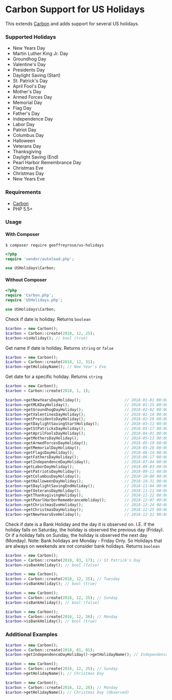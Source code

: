 # Carbon Support for US Holidays
This extends [Carbon](http://carbon.nesbot.com/) and adds support for several US holidays.

### Supported Holidays
 * New Years Day
 * Martin Luther King Jr. Day
 * Groundhog Day
 * Valentine's Day
 * Presidents Day
 * Daylight Saving (Start)
 * St. Patrick's Day
 * April Fool's Day
 * Mother's Day
 * Armed Forces Day
 * Memorial Day
 * Flag Day
 * Father's Day
 * Independence Day
 * Labor Day
 * Patriot Day
 * Columbus Day
 * Halloween
 * Veterans Day
 * Thanksgiving
 * Daylight Saving (End)
 * Pearl Harbor Remembrance Day
 * Christmas Eve
 * Christmas Day
 * New Years Eve


### Requirements
 * [Carbon](http://carbon.nesbot.com/)
 * PHP 5.5+

### Usage

#### With Composer
```
$ composer require geoffreyrose/us-holidays
```

```php
<?php
require 'vendor/autoload.php';

use USHolidays\Carbon;
```

#### Without Composer

```php
<?php
require 'Carbon.php';
require 'USHolidays.php';

use USHolidays\Carbon;
```
Check if date is holiday. Returns `boolean`
```php
$carbon = new Carbon();
$carbon = Carbon::create(2018, 12, 25);
$carbon->isHoliday(); // bool (true)
```

Get name if date is holiday. Returns `string` or `false`
```php
$carbon = new Carbon();
$carbon = Carbon::create(2018, 12, 31);
$carbon->getHolidayName(); // New Year's Eve
```

Get date for a specific holiday. Returns `string`
```php
$carbon = new Carbon();
$carbon = Carbon::create(2018, 1, 1);

$carbon->getNewYearsDayHoliday();                   // 2018-01-01 00:00:00
$carbon->getMLKDayHoliday();                        // 2018-01-15 00:00:00
$carbon->getGroundhogDayHoliday();                  // 2018-02-02 00:00:00
$carbon->getValentinesDayHoliday();                 // 2018-02-14 00:00:00
$carbon->getPresidentsDayHoliday();                 // 2018-02-19 00:00:00
$carbon->getDaylightSavingStartHoliday();           // 2018-03-11 00:00:00
$carbon->getStPatricksDayHoliday();                 // 2018-03-17 00:00:00
$carbon->getAprilFoolsDayHoliday();                 // 2018-04-01 00:00:00
$carbon->getMothersDayHoliday();                    // 2018-05-13 00:00:00
$carbon->getArmedForcesDayHoliday();                // 2018-05-19 00:00:00
$carbon->getMemorialDayHoliday();                   // 2018-05-28 00:00:00
$carbon->getFlagsDayHoliday();                      // 2018-06-14 00:00:00
$carbon->getFathersDayHoliday();                    // 2018-06-17 00:00:00
$carbon->getIndependenceDayHoliday();               // 2018-07-04 00:00:00
$carbon->getLaborDayHoliday();                      // 2018-09-03 00:00:00
$carbon->getPatriotsDayHoliday();                   // 2018-09-11 00:00:00
$carbon->getColumbusDayHoliday();                   // 2018-10-08 00:00:00
$carbon->getHalloweenDayHoliday();                  // 2018-10-31 00:00:00
$carbon->getDaylightSavingEndHoliday();             // 2018-11-04 00:00:00
$carbon->getVeteransDayHoliday();                   // 2018-11-11 00:00:00
$carbon->getThanksgivingHoliday();                  // 2018-11-22 00:00:00
$carbon->getPearlHarborRemembranceHoliday();        // 2018-12-07 00:00:00
$carbon->getChristmasEveHoliday();                  // 2018-12-24 00:00:00
$carbon->getChristmasDayHoliday();                  // 2018-12-25 00:00:00
$carbon->getNewYearsEveHoliday();                   // 2018-12-31 00:00:00
```

Check if date is a Bank Holiday and the day it is observed on. I.E. if the holiday falls on Saturday, the holiday is observed the previous day (Friday). Or if a holiday falls on Sunday, the holiday is observed the next day (Monday). Note: Bank holidays are Monday - Friday Only. So Holidays that are always on weekends are not consider bank holidays. Returns `boolean`
```php
$carbon = new Carbon();
$carbon = Carbon::create(2018, 03, 17); // St Patrick's Day
$carbon->isBankHoliday(); // bool (false)

$carbon = new Carbon();
$carbon = Carbon::create(2018, 12, 25); // Tuesday
$carbon->isBankHoliday(); // bool (true)

$carbon = new Carbon();
$carbon = Carbon::create(2016, 12, 25); // Sunday
$carbon->isBankHoliday(); // bool (false)

$carbon = new Carbon();
$carbon = Carbon::create(2016, 12, 26); // Monday
$carbon->isBankHoliday(); // bool (true)
```

### Additional Examples    
```php
$carbon = new Carbon();
$carbon = Carbon::create(2018, 01, 01);
$carbon->getIndependenceDayHoliday()->getHolidayName(); // Independence Day

$carbon = new Carbon();
$carbon = Carbon::create(2016, 12, 25); // Sunday
$carbon->getHolidayName(); // Christmas Day

$carbon = new Carbon();
$carbon = Carbon::create(2016, 12, 26); // Monday
$carbon->getHolidayName(); // Christmas Day (Observed)
```
